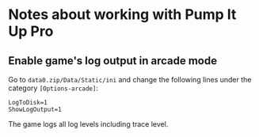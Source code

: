 # Notes about working with Pump It Up Pro
## Enable game's log output in arcade mode
Go to `data0.zip/Data/Static/ini` and change the following lines under the category `[Options-arcade]`:
```text
LogToDisk=1
ShowLogOutput=1
```

The game logs all log levels including trace level.